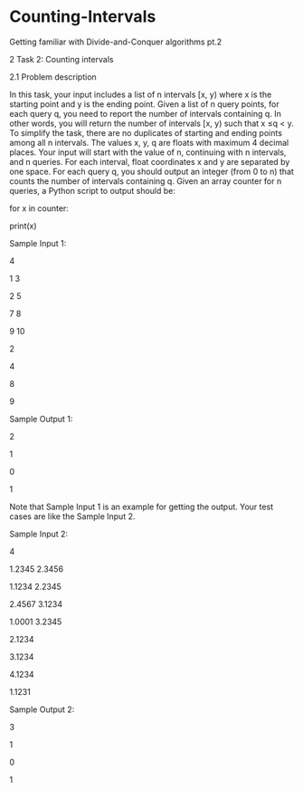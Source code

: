 # Counting-Intervals
Getting familiar with Divide-and-Conquer algorithms pt.2 

2 Task 2: Counting intervals

2.1 Problem description

In this task, your input includes a list of n intervals [x, y) where x is the starting point and y is the
ending point. Given a list of n query points, for each query q, you need to report the number of intervals
containing q. In other words, you will return the number of intervals [x, y) such that x ≤q < y. To
simplify the task, there are no duplicates of starting and ending points among all n intervals. The
values x, y, q are floats with maximum 4 decimal places.
Your input will start with the value of n, continuing with n intervals, and n queries. For each interval,
float coordinates x and y are separated by one space.
For each query q, you should output an integer (from 0 to n) that counts the number of intervals
containing q. Given an array counter for n queries, a Python script to output should be:

for x in counter:

print(x)

Sample Input 1:

4

1 3

2 5

7 8

9 10

2

4

8

9

Sample Output 1:

2

1

0

1

Note that Sample Input 1 is an example for getting the output. Your test cases are like the Sample
Input 2.

Sample Input 2:

4

1.2345 2.3456

1.1234 2.2345

2.4567 3.1234

1.0001 3.2345

2.1234

3.1234

4.1234

1.1231

Sample Output 2:

3

1

0

1
